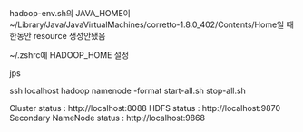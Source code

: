 hadoop-env.sh의 JAVA_HOME이 ~/Library/Java/JavaVirtualMachines/corretto-1.8.0_402/Contents/Home일 때 한동안 resource 생성안됐음

~/.zshrc에 HADOOP_HOME 설정

jps

ssh localhost
hadoop namenode -format
start-all.sh
stop-all.sh

Cluster status : http://localhost:8088
HDFS status : http://localhost:9870
Secondary NameNode status : http://localhost:9868
